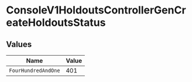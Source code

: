 # ConsoleV1HoldoutsControllerGenCreateHoldoutsStatus


## Values

| Name                | Value               |
| ------------------- | ------------------- |
| `FourHundredAndOne` | 401                 |